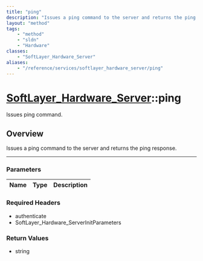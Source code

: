 ```yaml
---
title: "ping"
description: "Issues a ping command to the server and returns the ping response."
layout: "method"
tags:
    - "method"
    - "sldn"
    - "Hardware"
classes:
    - "SoftLayer_Hardware_Server"
aliases:
    - "/reference/services/softlayer_hardware_server/ping"
---
```

# [SoftLayer_Hardware_Server](/reference/services/SoftLayer_Hardware_Server)::ping

Issues ping command.


## Overview 
Issues a ping command to the server and returns the ping response. 

-----

### Parameters 
|Name | Type | Description |
| --- | --- | --- |


### Required Headers
* authenticate
* SoftLayer_Hardware_ServerInitParameters


### Return Values
* string




